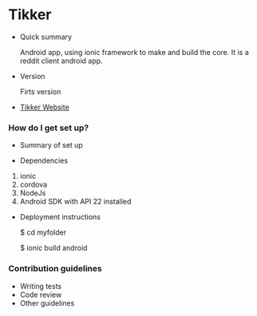 # Tikker


* Quick summary

    Android app, using ionic framework to make and build the core. It is a reddit client android app.


* Version

    Firts version

* [Tikker Website](https://tikker.tk)

### How do I get set up? ###

* Summary of set up


* Dependencies
1. ionic
2. cordova
3. NodeJs
3. Android SDK with API 22 installed

* Deployment instructions

    $ cd myfolder
  
    $ ionic build android

### Contribution guidelines ###

* Writing tests
* Code review
* Other guidelines
